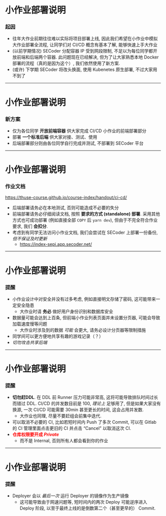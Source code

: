 # 小作业部署说明

### 起因

- 往年大作业前期往往难以实际将项目部署上线, 因此我们希望在小作业中模拟大作业部署全流程, 让同学们对 CI/CD 概念有基本了解, 能够快速上手大作业
- (以前学期情况) SECoder 分配容器 IP 受到网段限制, 不足以为每位同学都开放前端和后端两个容器. 此问题现在已经解决, 但为了让大家熟悉本地 Docker 部署的流程（真的是因为这个）, 我们依然使用了新方案. 
- (或许) 下学期 SECoder 将改头换面, 使用 Kubenetes 原生部署, 不过大家用不到了

---

# 小作业部署说明

### 新方案

- 仅为各位同学 **开放前端容器** 供大家完成 CI/CD 小作业的前端部署部分
- 部署 **一个标准后端** 供大家对接、测试、使用
- 后端部署部分则由各位同学自行完成并测试, 不部署到 SECoder 平台

---

# 小作业部署说明

### 作业文档

https://thuse-course.github.io/course-index/handout/ci-cd/

- 后端部署请务必在本地测试, 否则可能造成不必要的失分
- 前端部署请务必仔细阅读文档, 按照 **要求的方式 (standalone) 部署**. 采用其他方式也可成功部署 (例如直接全部 `COPY` 后 `yarn dev`), 但由于不完全符合作业要求, 我们 **会扣分**. 
- 考虑到有同学无法访问小作业文档, 我们会尝试在 SECoder 上部署一份备份, *但不保证及时更新*
  - https://index-sepi.app.secoder.net/

---

# 小作业部署说明

### 提醒

- 小作业设计中对安全并没有过多考虑, 例如直接明文存储了密码, 这可能带来一定安全隐患
  - 大作业时请 **务必** 做好用户身份识别和数据库安全
- 数据量可能会达到上百条, 但前端小作业列表页面并未设置分页器, 可能会导致加载速度慢等问题
  - 大作业时涉及到的数据 *可能* 会更大, 请务必设计分页器等限制措施
- 同学间可以更方便地共享有趣的游戏记录（？）
- *切勿攻击共享后端*

---

# 小作业部署说明

### 提醒

- **切勿赶DDL**. 在 DDL 前 Runner 压力可能非常高, 这将可能导致排队时间过长而错过 DDL. CI/CD 的并发数目前是 100, *理论上* 足够用了, 但是如果大家没有换源, 一次 CI/CD 可能需要 30min 甚至更长的时间, 这会占用并发数.
  - 大作业也同理, 尽量不要赶组会前集中迭代.
- 可以取消不必要的 CI, 比如若短时间内 Push 了多次 Commit, 可以在 Gitlab 的 CI 管理里面点击更旧的 CI 并点击 “Cancel” 以取消这次 CI. 
- <span style="color: red">**仓库权限要开成 *Private***</span>
  - 而不是 Internal, 否则所有人都会看到你的作业

---

# 小作业部署说明

### 提醒

- Deployer 会以 *最后一次* 运行 Deployer 的镜像作为生产镜像
  - 这可能导致由于网速问题等, 短时间内的两次 Deploy 可能逆序进入 Deploy 阶段, 以至于最终上线的是倒数第二个（甚至更早的） Commit. 
